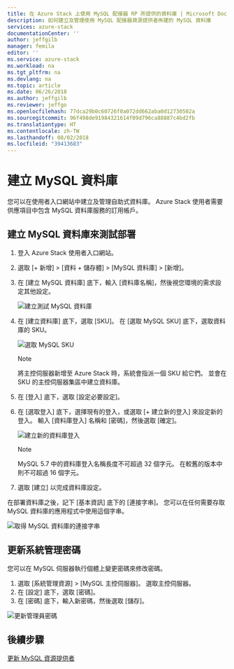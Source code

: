 ```yaml
---
title: 在 Azure Stack 上使用 MySQL 配接器 RP 所提供的資料庫 | Microsoft Docs
description: 如何建立及管理使用 MySQL 配接器資源提供者佈建的 MySQL 資料庫
services: azure-stack
documentationCenter: ''
author: jeffgilb
manager: femila
editor: ''
ms.service: azure-stack
ms.workload: na
ms.tgt_pltfrm: na
ms.devlang: na
ms.topic: article
ms.date: 06/26/2018
ms.author: jeffgilb
ms.reviewer: jeffgo
ms.openlocfilehash: 77dca29b0c60726f0a072dd662aba0d12730502a
ms.sourcegitcommit: 96f498de91984321614f09d796ca88887c4bd2fb
ms.translationtype: HT
ms.contentlocale: zh-TW
ms.lasthandoff: 08/02/2018
ms.locfileid: "39413683"
---
```

# <a name="create-mysql-databases"></a>建立 MySQL 資料庫

您可以在使用者入口網站中建立及管理自助式資料庫。 Azure Stack 使用者需要供應項目中包含 MySQL 資料庫服務的訂用帳戶。

## <a name="test-your-deployment-by-creating-a-mysql-database"></a>建立 MySQL 資料庫來測試部署

1. 登入 Azure Stack 使用者入口網站。
2. 選取 [+ 新增] > [資料 + 儲存體] > [MySQL 資料庫] > [新增]。
3. 在 [建立 MySQL 資料庫] 底下，輸入 [資料庫名稱]，然後視您環境的需求設定其他設定。

    ![建立測試 MySQL 資料庫](./media/azure-stack-mysql-rp-deploy/mysql-create-db.png)

4. 在 [建立資料庫] 底下，選取 [SKU]。 在 [選取 MySQL SKU] 底下，選取資料庫的 SKU。

    ![選取 MySQL SKU](./media/azure-stack-mysql-rp-deploy/mysql-select-sku.png)

    >[!Note]
    >將主控伺服器新增至 Azure Stack 時，系統會指派一個 SKU 給它們。 並會在 SKU 的主控伺服器集區中建立資料庫。

5. 在 [登入] 底下，選取 [設定必要設定]。
6. 在 [選取登入] 底下，選擇現有的登入，或選取 [+ 建立新的登入] 來設定新的登入。  輸入 [資料庫登入] 名稱和 [密碼]，然後選取 [確定]。

    ![建立新的資料庫登入](./media/azure-stack-mysql-rp-deploy/create-new-login.png)

    >[!NOTE]
    >MySQL 5.7 中的資料庫登入名稱長度不可超過 32 個字元。 在較舊的版本中則不可超過 16 個字元。

7. 選取 [建立] 以完成資料庫設定。

在部署資料庫之後，記下 [基本資訊] 底下的 [連接字串]。 您可以在任何需要存取 MySQL 資料庫的應用程式中使用這個字串。

![取得 MySQL 資料庫的連接字串](./media/azure-stack-mysql-rp-deploy/mysql-db-created.png)

## <a name="update-the-administrative-password"></a>更新系統管理密碼

您可以在 MySQL 伺服器執行個體上變更密碼來修改密碼。

1. 選取 [系統管理資源] > [MySQL 主控伺服器]。 選取主控伺服器。
2. 在 [設定] 底下，選取 [密碼]。
3. 在 [密碼] 底下，輸入新密碼，然後選取 [儲存]。

![更新管理員密碼](./media/azure-stack-mysql-rp-deploy/mysql-update-password.png)

## <a name="next-steps"></a>後續步驟

[更新 MySQL 資源提供者](azure-stack-mysql-resource-provider-update.md)
